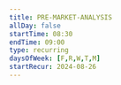 ```yaml
---
title: PRE-MARKET-ANALYSIS
allDay: false
startTime: 08:30
endTime: 09:00
type: recurring
daysOfWeek: [F,R,W,T,M]
startRecur: 2024-08-26
---
```

